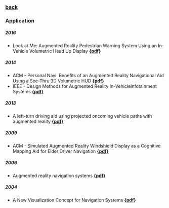### [back](README.md)

### Application
##### 2016
- Look at Me: Augmented Reality Pedestrian Warning System Using an In-Vehicle Volumetric Head Up Display [**{pdf}**](https://www.researchgate.net/publication/297761231_Look_at_Me_Augmented_Reality_Pedestrian_Warning_System_Using_an_In-Vehicle_Volumetric_Head_Up_Display)

##### 2014
- ACM - Personal Navi: Benefits of an Augmented Reality Navigational Aid Using a See-Thru 3D Volumetric HUD [**{pdf}**](https://www.researchgate.net/publication/266080806_Personal_Navi_Benefits_of_an_Augmented_Reality_Navigational_Aid_Using_a_See-Thru_3D_Volumetric_HUD)
- IEEE - Design Methods for Augmented Reality In-VehicleInfotainment Systems [**{pdf}**](https://www.researchgate.net/publication/266657441_Design_Methods_for_Augmented_Reality_In-Vehicle_Infotainment_Systems)

##### 2013
- A left-turn driving aid using projected oncoming vehicle paths with augmented reality [**{pdf}**](https://www.researchgate.net/publication/262166316_A_left-turn_driving_aid_using_projected_oncoming_vehicle_paths_with_augmented_reality)

##### 2009
- ACM - Simulated Augmented Reality Windshield Display as a Cognitive Mapping Aid for Elder Driver Navigation [**{pdf}**](http://user.ceng.metu.edu.tr/~tcan/se542_f1314/Schedule/reading1.pdf)

##### 2006
- Augmented reality navigation systems [**{pdf}**](https://www.pervasive.jku.at/Research/Publications/_Documents/AugmentedRealityNavigationSystems-narzt2005.pdf)

##### 2004
- A New Visualization Concept for Navigation Systems [**{pdf}**](https://www.pervasive.jku.at/Research/Publications/_Documents/VisualizationConceptNavigationSystems-narzt2004.pdf)